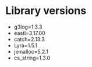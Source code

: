 # Library versions

- g3log=1.3.3
- eastl=3.17.00
- catch=2.13.3
- Lyra=1.5.1
- jemalloc=5.2.1
- cs\_string=1.3.0
